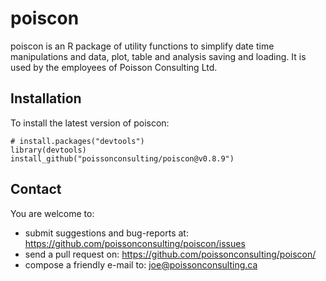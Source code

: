 # poiscon

poiscon is an R package of utility functions to simplify date time manipulations
and data, plot, table and analysis saving and loading. It is used by the 
employees of Poisson Consulting Ltd.

## Installation

To install the latest version of poiscon:

    # install.packages("devtools")
    library(devtools)
    install_github("poissonconsulting/poiscon@v0.8.9")
    
## Contact

You are welcome to:

* submit suggestions and bug-reports at: 
https://github.com/poissonconsulting/poiscon/issues
* send a pull request on: https://github.com/poissonconsulting/poiscon/
* compose a friendly e-mail to: joe@poissonconsulting.ca

